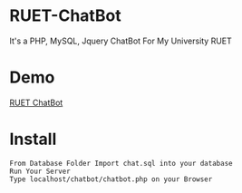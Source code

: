 # RUET-ChatBot
It's a PHP, MySQL, Jquery ChatBot For My University RUET

# Demo

<a href="https://ruetchatbot.000webhostapp.com/">RUET ChatBot</a>


# Install
```
From Database Folder Import chat.sql into your database
Run Your Server
Type localhost/chatbot/chatbot.php on your Browser
```





